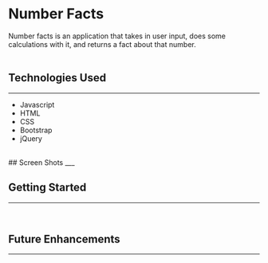 # Number Facts

Number facts is an application that takes in user input, does some calculations with it, and returns a fact about that number.
<br>
<br>  
## Technologies Used 
___

- Javascript
- HTML
- CSS
- Bootstrap
- jQuery  
<br>
## Screen Shots
___


<br>

## Getting Started  
___


<br>

## Future Enhancements
___

